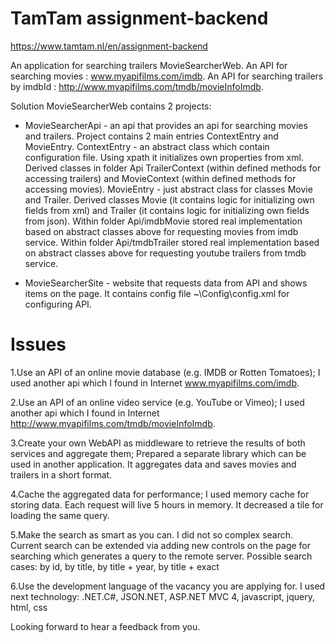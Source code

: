 # TamTam assignment-backend 
https://www.tamtam.nl/en/assignment-backend

An application for searching trailers MovieSearcherWeb.
An API for searching movies : www.myapifilms.com/imdb.
An API for searching trailers by imdbId : http://www.myapifilms.com/tmdb/movieInfoImdb.

Solution MovieSearcherWeb contains 2 projects:
- MovieSearcherApi - an api that provides an api for searching movies and trailers.
  Project contains 2 main entries ContextEntry and MovieEntry.
  ContextEntry - an abstract class which contain configuration file. 
  Using xpath it initializes own properties from xml.
  Derived classes in folder Api TrailerContext (within defined methods for accessing trailers) and MovieContext (within defined methods for accessing movies).
  MovieEntry - just abstract class for classes Movie and Trailer.
  Derived classes Movie (it contains logic for initializing own fields from xml) and Trailer (it contains logic for initializing own fields from json).
  Within folder Api/imdbMovie stored real implementation based on abstract classes above for requesting movies from imdb service.
  Within folder Api/tmdbTrailer stored real implementation based on abstract classes above for requesting youtube trailers from tmdb service.

- MovieSearcherSite - website that requests data from API and shows items on the page.
It contains config file ~\Config\config.xml for configuring API.


# Issues
1.Use an API of an online movie database (e.g. IMDB or Rotten Tomatoes);
I used another api which I found in Internet www.myapifilms.com/imdb. 

2.Use an API of an online video service (e.g. YouTube or Vimeo);
I used another api which I found in Internet http://www.myapifilms.com/tmdb/movieInfoImdb. 

3.Create your own WebAPI as middleware to retrieve the results of both services and aggregate them;
Prepared a separate library which can be used in another application. It aggregates data and saves movies and trailers in 
a short format.

4.Cache the aggregated data for performance;
I used memory cache for storing data. Each request will live 5 hours in memory. It decreased a tile for loading the same query.

5.Make the search as smart as you can.
I did not so complex search. Current search can be extended via adding new controls on the page for searching which generates a query
to the remote server. 
Possible search cases: by id, by title, by title + year, by title + exact

6.Use the development language of the vacancy you are applying for.
I used next technology: .NET.C#, JSON.NET, ASP.NET MVC 4, javascript, jquery, html, css


Looking forward to hear a feedback from you.



